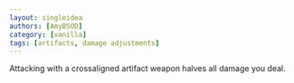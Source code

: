 ```yaml
---
layout: singleidea
authors: [AmyBSOD]
category: [vanilla]
tags: [artifacts, damage adjustments]
---
```

Attacking with a crossaligned artifact weapon halves all damage you deal.
